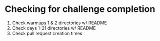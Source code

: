 # Checking for challenge completion

1. Check warmups 1 & 2 directories w/ README
2. Check days 1-21 directories w/ README
3. Check pull request creation times

